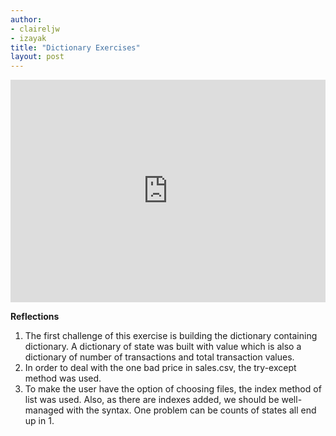 ```yaml
---
author: 
- claireljw
- izayak
title: "Dictionary Exercises"
layout: post
---
```


<iframe src="https://trinket.io/embed/python3/32a69f047d" width="100%" height="356" frameborder="0" marginwidth="0" marginheight="0" allowfullscreen></iframe>

**Reflections**
1. The first challenge of this exercise is building the dictionary containing dictionary. A dictionary of state was built with value which is also a dictionary of number of transactions and total transaction values.   
2. In order to deal with the one bad price in sales.csv, the try-except method was used.   
3. To make the user have the option of choosing files, the index method of list was used. Also, as there are indexes added, we should be well-managed with the syntax. One problem can be counts of states all end up in 1.  

